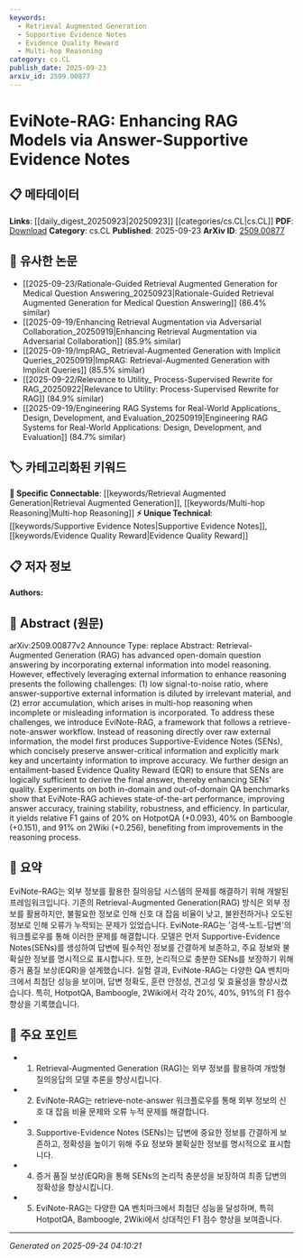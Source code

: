 ```yaml
---
keywords:
  - Retrieval Augmented Generation
  - Supportive Evidence Notes
  - Evidence Quality Reward
  - Multi-hop Reasoning
category: cs.CL
publish_date: 2025-09-23
arxiv_id: 2509.00877
---
```


<!-- KEYWORD_LINKING_METADATA:
{
  "processed_timestamp": "2025-09-24T04:10:21.206120",
  "vocabulary_version": "1.0",
  "selected_keywords": [
    "Retrieval Augmented Generation",
    "Supportive Evidence Notes",
    "Evidence Quality Reward",
    "Multi-hop Reasoning"
  ],
  "rejected_keywords": [],
  "similarity_scores": {
    "Retrieval Augmented Generation": 0.88,
    "Supportive Evidence Notes": 0.7,
    "Evidence Quality Reward": 0.72,
    "Multi-hop Reasoning": 0.8
  },
  "extraction_method": "AI_prompt_based",
  "budget_applied": true,
  "candidates_json": {
    "candidates": [
      {
        "surface": "Retrieval-Augmented Generation",
        "canonical": "Retrieval Augmented Generation",
        "aliases": [
          "RAG"
        ],
        "category": "specific_connectable",
        "rationale": "RAG is a trending concept in NLP that enhances QA models by integrating external data, making it highly relevant for linking.",
        "novelty_score": 0.45,
        "connectivity_score": 0.85,
        "specificity_score": 0.8,
        "link_intent_score": 0.88
      },
      {
        "surface": "Supportive-Evidence Notes",
        "canonical": "Supportive Evidence Notes",
        "aliases": [
          "SENs"
        ],
        "category": "unique_technical",
        "rationale": "This is a novel framework introduced in the paper, crucial for understanding the model's approach to improving QA.",
        "novelty_score": 0.75,
        "connectivity_score": 0.6,
        "specificity_score": 0.85,
        "link_intent_score": 0.7
      },
      {
        "surface": "Evidence Quality Reward",
        "canonical": "Evidence Quality Reward",
        "aliases": [
          "EQR"
        ],
        "category": "unique_technical",
        "rationale": "EQR is a unique mechanism proposed to ensure logical sufficiency in evidence notes, enhancing model accuracy.",
        "novelty_score": 0.7,
        "connectivity_score": 0.65,
        "specificity_score": 0.8,
        "link_intent_score": 0.72
      },
      {
        "surface": "Multi-hop Reasoning",
        "canonical": "Multi-hop Reasoning",
        "aliases": [],
        "category": "specific_connectable",
        "rationale": "Multi-hop reasoning is a key process in advanced QA systems, relevant for linking complex reasoning tasks.",
        "novelty_score": 0.5,
        "connectivity_score": 0.78,
        "specificity_score": 0.75,
        "link_intent_score": 0.8
      }
    ],
    "ban_list_suggestions": [
      "enhance",
      "improve",
      "state-of-the-art"
    ]
  },
  "decisions": [
    {
      "candidate_surface": "Retrieval-Augmented Generation",
      "resolved_canonical": "Retrieval Augmented Generation",
      "decision": "linked",
      "scores": {
        "novelty": 0.45,
        "connectivity": 0.85,
        "specificity": 0.8,
        "link_intent": 0.88
      }
    },
    {
      "candidate_surface": "Supportive-Evidence Notes",
      "resolved_canonical": "Supportive Evidence Notes",
      "decision": "linked",
      "scores": {
        "novelty": 0.75,
        "connectivity": 0.6,
        "specificity": 0.85,
        "link_intent": 0.7
      }
    },
    {
      "candidate_surface": "Evidence Quality Reward",
      "resolved_canonical": "Evidence Quality Reward",
      "decision": "linked",
      "scores": {
        "novelty": 0.7,
        "connectivity": 0.65,
        "specificity": 0.8,
        "link_intent": 0.72
      }
    },
    {
      "candidate_surface": "Multi-hop Reasoning",
      "resolved_canonical": "Multi-hop Reasoning",
      "decision": "linked",
      "scores": {
        "novelty": 0.5,
        "connectivity": 0.78,
        "specificity": 0.75,
        "link_intent": 0.8
      }
    }
  ]
}
-->

# EviNote-RAG: Enhancing RAG Models via Answer-Supportive Evidence Notes

## 📋 메타데이터

**Links**: [[daily_digest_20250923|20250923]] [[categories/cs.CL|cs.CL]]
**PDF**: [Download](https://arxiv.org/pdf/2509.00877.pdf)
**Category**: cs.CL
**Published**: 2025-09-23
**ArXiv ID**: [2509.00877](https://arxiv.org/abs/2509.00877)

## 🔗 유사한 논문
- [[2025-09-23/Rationale-Guided Retrieval Augmented Generation for Medical Question Answering_20250923|Rationale-Guided Retrieval Augmented Generation for Medical Question Answering]] (86.4% similar)
- [[2025-09-19/Enhancing Retrieval Augmentation via Adversarial Collaboration_20250919|Enhancing Retrieval Augmentation via Adversarial Collaboration]] (85.9% similar)
- [[2025-09-19/ImpRAG_ Retrieval-Augmented Generation with Implicit Queries_20250919|ImpRAG: Retrieval-Augmented Generation with Implicit Queries]] (85.5% similar)
- [[2025-09-22/Relevance to Utility_ Process-Supervised Rewrite for RAG_20250922|Relevance to Utility: Process-Supervised Rewrite for RAG]] (84.9% similar)
- [[2025-09-19/Engineering RAG Systems for Real-World Applications_ Design, Development, and Evaluation_20250919|Engineering RAG Systems for Real-World Applications: Design, Development, and Evaluation]] (84.7% similar)

## 🏷️ 카테고리화된 키워드
**🔗 Specific Connectable**: [[keywords/Retrieval Augmented Generation|Retrieval Augmented Generation]], [[keywords/Multi-hop Reasoning|Multi-hop Reasoning]]
**⚡ Unique Technical**: [[keywords/Supportive Evidence Notes|Supportive Evidence Notes]], [[keywords/Evidence Quality Reward|Evidence Quality Reward]]

## 📋 저자 정보

**Authors:** 

## 📄 Abstract (원문)

arXiv:2509.00877v2 Announce Type: replace 
Abstract: Retrieval-Augmented Generation (RAG) has advanced open-domain question answering by incorporating external information into model reasoning. However, effectively leveraging external information to enhance reasoning presents the following challenges: (1) low signal-to-noise ratio, where answer-supportive external information is diluted by irrelevant material, and (2) error accumulation, which arises in multi-hop reasoning when incomplete or misleading information is incorporated. To address these challenges, we introduce EviNote-RAG, a framework that follows a retrieve-note-answer workflow. Instead of reasoning directly over raw external information, the model first produces Supportive-Evidence Notes (SENs), which concisely preserve answer-critical information and explicitly mark key and uncertainty information to improve accuracy. We further design an entailment-based Evidence Quality Reward (EQR) to ensure that SENs are logically sufficient to derive the final answer, thereby enhancing SENs' quality. Experiments on both in-domain and out-of-domain QA benchmarks show that EviNote-RAG achieves state-of-the-art performance, improving answer accuracy, training stability, robustness, and efficiency. In particular, it yields relative F1 gains of 20% on HotpotQA (+0.093), 40% on Bamboogle (+0.151), and 91% on 2Wiki (+0.256), benefiting from improvements in the reasoning process.

## 📝 요약

EviNote-RAG는 외부 정보를 활용한 질의응답 시스템의 문제를 해결하기 위해 개발된 프레임워크입니다. 기존의 Retrieval-Augmented Generation(RAG) 방식은 외부 정보를 활용하지만, 불필요한 정보로 인해 신호 대 잡음 비율이 낮고, 불완전하거나 오도된 정보로 인해 오류가 누적되는 문제가 있었습니다. EviNote-RAG는 '검색-노트-답변'의 워크플로우를 통해 이러한 문제를 해결합니다. 모델은 먼저 Supportive-Evidence Notes(SENs)를 생성하여 답변에 필수적인 정보를 간결하게 보존하고, 주요 정보와 불확실한 정보를 명시적으로 표시합니다. 또한, 논리적으로 충분한 SENs를 보장하기 위해 증거 품질 보상(EQR)을 설계했습니다. 실험 결과, EviNote-RAG는 다양한 QA 벤치마크에서 최첨단 성능을 보이며, 답변 정확도, 훈련 안정성, 견고성 및 효율성을 향상시켰습니다. 특히, HotpotQA, Bamboogle, 2Wiki에서 각각 20%, 40%, 91%의 F1 점수 향상을 기록했습니다.

## 🎯 주요 포인트

- 1. Retrieval-Augmented Generation (RAG)는 외부 정보를 활용하여 개방형 질의응답의 모델 추론을 향상시킵니다.
- 2. EviNote-RAG는 retrieve-note-answer 워크플로우를 통해 외부 정보의 신호 대 잡음 비율 문제와 오류 누적 문제를 해결합니다.
- 3. Supportive-Evidence Notes (SENs)는 답변에 중요한 정보를 간결하게 보존하고, 정확성을 높이기 위해 주요 정보와 불확실한 정보를 명시적으로 표시합니다.
- 4. 증거 품질 보상(EQR)을 통해 SENs의 논리적 충분성을 보장하여 최종 답변의 정확성을 향상시킵니다.
- 5. EviNote-RAG는 다양한 QA 벤치마크에서 최첨단 성능을 달성하며, 특히 HotpotQA, Bamboogle, 2Wiki에서 상대적인 F1 점수 향상을 보여줍니다.


---

*Generated on 2025-09-24 04:10:21*